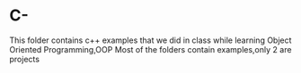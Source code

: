 # C-
This folder contains c++ examples that we did in class while learning Object Oriented Programming,OOP
Most of  the folders contain examples,only 2 are projects
